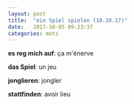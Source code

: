 ```yaml
---
layout: post
title:  "ein Spiel spielen (10.10.17)"
date:   2017-10-05 09:23:37
categories: mots
---
```


**es reg mich auf**: ça m'énerve

**das Spiel**: un jeu

**jonglieren**: jongler

**stattfinden**: avoir lieu
